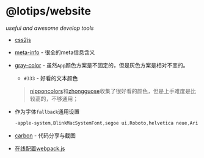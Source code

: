 # @lotips/website

*useful and awesome develop tools*

- [css2js](https://css2js.dotenv.dev/)
- [meta-info](https://github.com/joshbuchea/HEAD#icons) - 很全的meta信息含义
- [gray-color](https://ant.design/docs/spec/colors#Neutral-Color-Palette) - 虽然`App`颜色方案是不固定的，但是灰色方案是相对不变的。
  - `#333` - 好看的文本颜色
  
  > [nipponcolors](https://nipponcolors.com/)和[zhongguose](http://zhongguose.com/#xinghong)收集了很好看的颜色，但是上手难度是比较高的，不够通用；

- 作为字体`fallback`通用设置
  
  ```css
  -apple-system,BlinkMacSystemFont,segoe ui,Roboto,helvetica neue,Arial,noto sans,sans-serif,apple color emoji,segoe ui    emoji,segoe ui symbol,noto color emoji
  ```

- [carbon](https://carbon.now.sh/) - 代码分享与截图
- [在线配置webpack.js](https://createapp.dev/)
